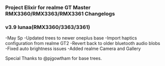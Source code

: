 ### Project Elixir for realme GT Master RMX3360/RMX3363/RMX3361 Changelogs

### v3.9 lunaa(RMX3360/3363/3361)
-May Sp
-Updated trees to newer oneplus base
-Import haptics configuration from realme GT2
-Revert back to older bluetooth audio blobs
-Fixed auto brightness issues
-Added realme Camera and Gallery

Special Thanks to @pjgowtham for base trees.
